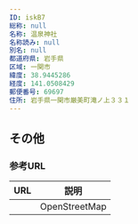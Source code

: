 ```yaml
---
ID: iskB7
総称: null
名称: 温泉神社
名称読み: null
別名: null
都道府県: 岩手県
区域: 一関市
緯度: 38.9445286
経度: 141.0508429
郵便番号: 69697
住所: 岩手県一関市厳美町滝ノ上３３１
---
```


## その他

### 参考URL

| URL | 説明          |
| --- | ------------- |
|     | OpenStreetMap |
